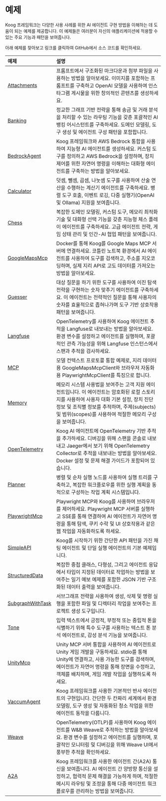 # 예제

Koog 프레임워크는 다양한 사용 사례를 위한 AI 에이전트 구현 방법을 이해하는 데 도움이 되는 예제를 제공합니다. 이 예제들은 여러분이 자신의 애플리케이션에 적용할 수 있는 주요 기능과 패턴을 보여줍니다.

아래 예제를 찾아보고 링크를 클릭하여 GitHub에서 소스 코드를 확인하세요.

| 예제                                                                                                                                | 설명                                                                                                                                                                                                                                                                                                                                                                                               |
|:------------------------------------------------------------------------------------------------------------------------------------|:---------------------------------------------------------------------------------------------------------------------------------------------------------------------------------------------------------------------------------------------------------------------------------------------------------------------------------------------------------------------------------------------------|
| [Attachments](examples/Attachments.md)                                                                                              | 프롬프트에서 구조화된 마크다운과 첨부 파일을 사용하는 방법을 알아보세요. 이미지를 포함하는 프롬프트를 구축하고 OpenAI 모델을 사용하여 인스타그램 게시물을 위한 창의적인 콘텐츠를 생성하세요.                                                                                                                                                                                                                                                                  |
| [Banking](examples/Banking.md)                                                                                                      | 정교한 그래프 기반 전략을 통해 송금 및 거래 분석을 처리할 수 있는 라우팅 기능을 갖춘 포괄적인 AI 뱅킹 어시스턴트를 구축하세요. 도메인 모델링, 도구 생성 및 에이전트 구성 패턴을 포함합니다.                                                                                                                                                                                                                                                                   |
| [BedrockAgent](examples/BedrockAgent.md)                                                                                            | Koog 프레임워크와 AWS Bedrock 통합을 사용하여 지능형 AI 에이전트를 생성하세요. 커스텀 도구를 정의하고 AWS Bedrock을 설정하며, 장치 제어를 위한 자연어 명령을 이해하는 대화형 에이전트를 구축하는 방법을 알아보세요.                                                                                                                                                                                                                                                  |
| [Calculator](examples/Calculator.md)                                                                                                | 덧셈, 뺄셈, 곱셈, 나눗셈 도구를 사용하여 산술 연산을 수행하는 계산기 에이전트를 구축하세요. 병렬 도구 호출, 이벤트 로깅, 다중 실행기(OpenAI 및 Ollama) 지원을 보여줍니다.                                                                                                                                                                                                                                                               |
| [Chess](examples/Chess.md)                                                                                                          | 복잡한 도메인 모델링, 커스텀 도구, 메모리 최적화 기술 및 대화형 선택 기능을 갖춘 지능형 체스 플레이 에이전트를 구축하세요. 고급 에이전트 전략, 게임 상태 관리 및 인간-AI 협업 패턴을 보여줍니다.                                                                                                                                                                                                                                                                                                |
| [GoogleMapsMcp](examples/GoogleMapsMcp.md)                                                                                          | Docker를 통해 Koog를 Google Maps MCP 서버에 연결하세요. 코틀린 노트북 환경에서 AI 에이전트를 사용하여 도구를 검색하고, 주소를 지오코딩하며, 실제 지리 API로 고도 데이터를 가져오는 방법을 알아보세요.                                                                                                                                                                                                                                                                                         |
| [Guesser](examples/Guesser.md)                                                                                                      | 대상 질문을 하기 위한 도구를 사용하여 이진 탐색 전략을 구현하는 숫자 맞추기 에이전트를 구축하세요. 이 에이전트는 전략적인 질문을 통해 사용자의 숫자를 효율적으로 좁혀나가며 도구 기반 상호작용 패턴을 보여줍니다.                                                                                                                                                                                                                                      |
| [Langfuse](examples/Langfuse.md)                                                                                                    | OpenTelemetry를 사용하여 Koog 에이전트 추적을 Langfuse로 내보내는 방법을 알아보세요. 환경 변수를 설정하고 에이전트를 실행하며, 포괄적인 관측 가능성을 위해 Langfuse 인스턴스에서 스팬과 추적을 검사하세요.                                                                                                                                                                                                                                      |
| [MCP](https://github.com/JetBrains/koog/tree/develop/examples/src/main/kotlin/ai/koog/agents/example/mcp)                           | 모델 컨텍스트 프로토콜 통합 예제로, 지리 데이터용 GoogleMapsMcpClient와 브라우저 자동화용 PlaywrightMcpClient를 특징으로 합니다.                                                                                                                                                                                                                                                                                                                                            |
| [Memory](https://github.com/JetBrains/koog/tree/develop/examples/src/main/kotlin/ai/koog/agents/example/memory)                     | 메모리 시스템 사용법을 보여주는 고객 지원 에이전트입니다. 이 에이전트는 암호화된 로컬 스토리지를 사용하여 사용자 대화 기본 설정, 장치 진단 정보 및 조직별 정보를 추적하며, 주제(subjects) 및 범위(scopes)를 사용하여 적절한 메모리 구성을 보여줍니다.                                                                                                                                                                                                                                                                                        |
| [OpenTelemetry](examples/OpenTelemetry.md)                                                                                          | Koog AI 에이전트에 OpenTelemetry 기반 추적을 추가하세요. 디버깅을 위해 스팬을 콘솔로 내보내고 Jaeger에서 보기 위해 OpenTelemetry Collector로 추적을 내보내는 방법을 알아보세요. Docker 설정 및 문제 해결 가이드가 포함되어 있습니다.                                                                                                                                                                                                                                                        |
| [Planner](https://github.com/JetBrains/koog/tree/develop/examples/src/main/kotlin/ai/koog/agents/example/planner)                   | 병렬 및 순차 실행 노드를 사용하여 실행 트리를 구축하고, 복잡한 워크플로우를 위한 실행 계획을 동적으로 구성하는 작업 계획 시스템입니다.                                                                                                                                                                                                                                                                                                                                                             |
| [PlaywrightMcp](examples/PlaywrightMcp.md)                                                                                          | Playwright MCP와 Koog를 사용하여 브라우저를 제어하세요. Playwright MCP 서버를 실행하고 SSE를 통해 연결하여 AI 에이전트가 자연어 명령을 통해 탐색, 쿠키 수락 및 UI 상호작용과 같은 웹 작업을 자동화하도록 하세요.                                                                                                                                                                                                                                              |
| [SimpleAPI](https://github.com/JetBrains/koog/tree/develop/examples/src/main/kotlin/ai/koog/agents/example/simpleapi)               | Koog를 시작하기 위한 간단한 API 패턴을 가진 채팅 에이전트 및 단일 실행 에이전트의 기본 예제입니다.                                                                                                                                                                                                                                                                                                                                                       |
| [StructuredData](https://github.com/JetBrains/koog/tree/develop/examples/src/main/kotlin/ai/koog/agents/example/structureddata)     | 복잡한 중첩 클래스, 다형성, 그리고 에이전트 응답에서 타입이 지정된 데이터로 작업하는 방법을 보여주는 일기 예보 예제를 포함한 JSON 기반 구조화된 데이터 출력을 보여줍니다.                                                                                                                                                                                                                                                                  |
| [SubgraphWithTask](https://github.com/JetBrains/koog/tree/develop/examples/src/main/kotlin/ai/koog/agents/example/subgraphwithtask) | 서브그래프 전략을 사용하여 생성, 삭제 및 명령 실행을 포함한 파일 및 디렉터리 작업을 보여주는 프로젝트 생성 도구입니다.                                                                                                                                                                                                                                                                                                                                                                                       |
| [Tone](https://github.com/JetBrains/koog/tree/develop/examples/src/main/kotlin/ai/koog/agents/example/tone)                         | 입력 텍스트에서 긍정적, 부정적 또는 중립적 톤을 식별하기 위해 특수 도구를 사용하는 텍스트 톤 분석 에이전트로, 감성 분석 기능을 보여줍니다.                                                                                                                                                                                                                                                                                                                              |
| [UnityMcp](examples/UnityMcp.md)                                                                                                    | Unity MCP 서버 통합을 사용하여 AI 에이전트로 Unity 게임 개발을 구동하세요. stdio를 통해 Unity에 연결하고, 사용 가능한 도구를 검색하며, 에이전트가 자연어 명령을 통해 장면을 수정하고, 객체를 배치하며, 게임 개발 작업을 실행하도록 하세요.                                                                                                                                                                                                                                                                                       |
| [VaccumAgent](examples/VaccumAgent.md)                                                                                              | Koog 프레임워크를 사용한 기본적인 반사 에이전트의 구현입니다. 간단한 두 칸짜리 세계에서 환경 모델링, 도구 생성 및 자동화된 청소 작업을 위한 에이전트 동작을 다룹니다.                                                                                                                                                                                                                                                          |
| [Weave](examples/Weave.md)                                                                                                          | OpenTelemetry(OTLP)를 사용하여 Koog 에이전트를 W&B Weave로 추적하는 방법을 알아보세요. 환경 변수를 설정하고 에이전트를 실행하며, 포괄적인 모니터링 및 디버깅을 위해 Weave UI에서 풍부한 추적을 확인하세요.                                                                                                                                                                                                               |
| [A2A](https://github.com/JetBrains/koog/tree/develop/examples/simple-examples/src/main/kotlin/ai/koog/agents/example/a2a)           | Koog 프레임워크를 사용한 에이전트 간(A2A) 통신을 보여줍니다. AI 에이전트 간 양방향 통신을 설정하고, 협력적 문제 해결을 가능하게 하며, 적절한 메시지 라우팅 및 조정을 통해 다중 에이전트 워크플로우를 관리하는 방법을 보여줍니다.                                                                                                                                                                                           |